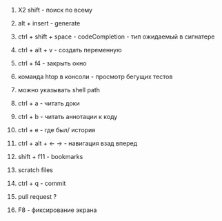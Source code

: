 1) X2 shift - поиск по всему
2) alt + insert - generate 
3) ctrl + shift + space - codeCompletion - тип ожидаемый в сигнатере
4) ctrl + alt + v - создать переменную 
5) ctrl + f4 - закрыть окно
6) команда htop в консоли - просмотр бегущих тестов 
7) можно указывать shell path 
8) ctrl + a - читать доки
9) ctrl + b - читать аннотации к коду 
10) ctrl + e - где был/ история 
11) ctrl + alt + <- -> - навигация взад вперед 
12) shift + f11 - bookmarks
13) scratch files
14) ctrl + q - commit
15) pull request ?

17) F8 - фиксирование экрана